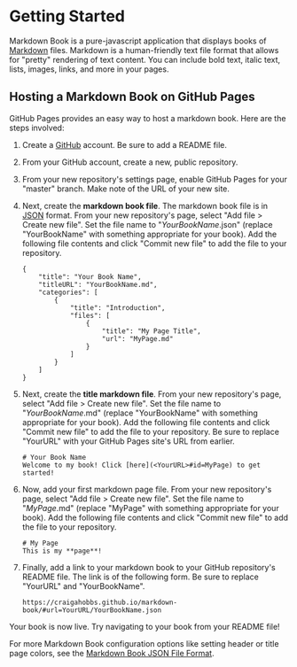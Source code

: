 # Getting Started

Markdown Book is a pure-javascript application that displays books of
[Markdown](https://commonmark.org/help/) files. Markdown is a human-friendly text file format that
allows for "pretty" rendering of text content. You can include bold text, italic text, lists,
images, links, and more in your pages.


## Hosting a Markdown Book on GitHub Pages

GitHub Pages provides an easy way to host a markdown book. Here are the steps involved:

1. Create a [GitHub](https://github.com/) account. Be sure to add a README file.

2. From your GitHub account, create a new, public repository.

3. From your new repository's settings page, enable GitHub Pages for your "master" branch. Make note
   of the URL of your new site.

4. Next, create the **markdown book file**. The markdown book file is in [JSON](https://json.org)
   format. From your new repository's page, select "Add file > Create new file". Set the file name
   to "*YourBookName*.json" (replace "YourBookName" with something appropriate for your book). Add
   the following file contents and click "Commit new file" to add the file to your repository.

       {
           "title": "Your Book Name",
           "titleURL": "YourBookName.md",
           "categories": [
               {
                   "title": "Introduction",
                   "files": [
                       {
                           "title": "My Page Title",
                           "url": "MyPage.md"
                       }
                   ]
               }
           ]
       }

5. Next, create the **title markdown file**. From your new repository's page, select "Add file >
   Create new file". Set the file name to "*YourBookName*.md" (replace "YourBookName" with something
   appropriate for your book). Add the following file contents and click "Commit new file" to add
   the file to your repository. Be sure to replace "YourURL" with your GitHub Pages site's URL from
   earlier.

       # Your Book Name
       Welcome to my book! Click [here](<YourURL>#id=MyPage) to get started!

6. Now, add your first markdown page file. From your new repository's page, select "Add file >
   Create new file". Set the file name to "*MyPage*.md" (replace "MyPage" with something appropriate
   for your book). Add the following file contents and click "Commit new file" to add the file to
   your repository.

       # My Page
       This is my **page**!

7. Finally, add a link to your markdown book to your GitHub repository's README file. The link is of
   the following form. Be sure to replace "YourURL" and "YourBookName".

       https://craigahobbs.github.io/markdown-book/#url=YourURL/YourBookName.json

Your book is now live. Try navigating to your book from your README file!

For more Markdown Book configuration options like setting header or title page colors, see the
[Markdown Book JSON File Format](https://craigahobbs.github.io/chisel/doc/#name=MarkdownBook&title=The%20Markdown%20Book%20Model&types=https%3A%2F%2Fcraigahobbs.github.io%2Fmarkdown-book%2FmarkdownBookTypes.json).
